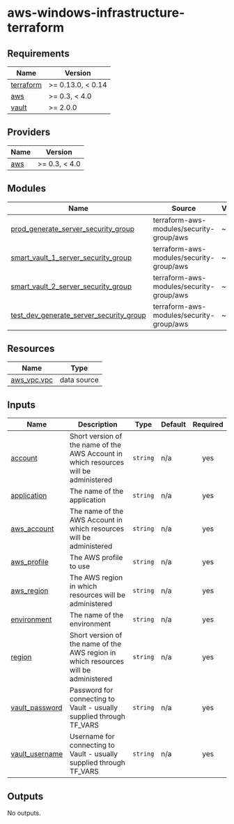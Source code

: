 # aws-windows-infrastructure-terraform

<!-- BEGINNING OF PRE-COMMIT-TERRAFORM DOCS HOOK -->
## Requirements

| Name | Version |
|------|---------|
| <a name="requirement_terraform"></a> [terraform](#requirement\_terraform) | >= 0.13.0, < 0.14 |
| <a name="requirement_aws"></a> [aws](#requirement\_aws) | >= 0.3, < 4.0 |
| <a name="requirement_vault"></a> [vault](#requirement\_vault) | >= 2.0.0 |

## Providers

| Name | Version |
|------|---------|
| <a name="provider_aws"></a> [aws](#provider\_aws) | >= 0.3, < 4.0 |

## Modules

| Name | Source | Version |
|------|--------|---------|
| <a name="module_prod_generate_server_security_group"></a> [prod\_generate\_server\_security\_group](#module\_prod\_generate\_server\_security\_group) | terraform-aws-modules/security-group/aws | ~> 3.0 |
| <a name="module_smart_vault_1_server_security_group"></a> [smart\_vault\_1\_server\_security\_group](#module\_smart\_vault\_1\_server\_security\_group) | terraform-aws-modules/security-group/aws | ~> 3.0 |
| <a name="module_smart_vault_2_server_security_group"></a> [smart\_vault\_2\_server\_security\_group](#module\_smart\_vault\_2\_server\_security\_group) | terraform-aws-modules/security-group/aws | ~> 3.0 |
| <a name="module_test_dev_generate_server_security_group"></a> [test\_dev\_generate\_server\_security\_group](#module\_test\_dev\_generate\_server\_security\_group) | terraform-aws-modules/security-group/aws | ~> 3.0 |

## Resources

| Name | Type |
|------|------|
| [aws_vpc.vpc](https://registry.terraform.io/providers/hashicorp/aws/latest/docs/data-sources/vpc) | data source |

## Inputs

| Name | Description | Type | Default | Required |
|------|-------------|------|---------|:--------:|
| <a name="input_account"></a> [account](#input\_account) | Short version of the name of the AWS Account in which resources will be administered | `string` | n/a | yes |
| <a name="input_application"></a> [application](#input\_application) | The name of the application | `string` | n/a | yes |
| <a name="input_aws_account"></a> [aws\_account](#input\_aws\_account) | The name of the AWS Account in which resources will be administered | `string` | n/a | yes |
| <a name="input_aws_profile"></a> [aws\_profile](#input\_aws\_profile) | The AWS profile to use | `string` | n/a | yes |
| <a name="input_aws_region"></a> [aws\_region](#input\_aws\_region) | The AWS region in which resources will be administered | `string` | n/a | yes |
| <a name="input_environment"></a> [environment](#input\_environment) | The name of the environment | `string` | n/a | yes |
| <a name="input_region"></a> [region](#input\_region) | Short version of the name of the AWS region in which resources will be administered | `string` | n/a | yes |
| <a name="input_vault_password"></a> [vault\_password](#input\_vault\_password) | Password for connecting to Vault - usually supplied through TF\_VARS | `string` | n/a | yes |
| <a name="input_vault_username"></a> [vault\_username](#input\_vault\_username) | Username for connecting to Vault - usually supplied through TF\_VARS | `string` | n/a | yes |

## Outputs

No outputs.
<!-- END OF PRE-COMMIT-TERRAFORM DOCS HOOK -->
